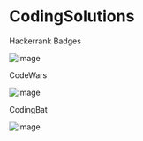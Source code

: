 # CodingSolutions

Hackerrank Badges


![image](https://github.com/CenkerAydin/CodingSolutions/assets/112515788/8424b4b1-be6c-4de4-b8a9-d9b9dd13b35b)

CodeWars


![image](https://github.com/CenkerAydin/CodingSolutions/assets/112515788/5ebe2abb-7c04-48cd-90ba-6ee74f4bf3d5)

CodingBat


![image](https://github.com/CenkerAydin/CodingSolutions/assets/112515788/fe4f590f-3935-4dd3-bdc6-7f00e01e4ab1)
